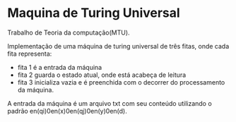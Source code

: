 # Maquina de Turing Universal

Trabalho de Teoria da computação(MTU).

Implementação de uma máquina de turing universal de três fitas, onde cada fita representa:
  - fita 1 é a entrada da máquina
  - fita 2 guarda o estado atual, onde está acabeça de leitura
  - fita 3 inicializa vazia e é preenchida com o decorrer do processamento da máquina.
  
A entrada da máquina é um arquivo txt com seu conteúdo utilizando o padrão  en(qi)0en(x)0en(qj)0en(y)0en(d).
